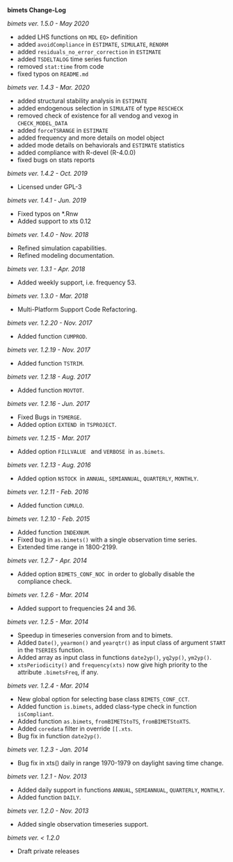 
**bimets Change-Log**

*bimets ver. 1.5.0 - May 2020*

* added LHS functions on `MDL` `EQ>` definition
* added `avoidCompliance` in `ESTIMATE`, `SIMULATE`, `RENORM`
* added `residuals_no_error_correction` in `ESTIMATE`
* added `TSDELTALOG` time series function
* removed `stat:time` from code
* fixed typos on `README.md`


*bimets ver. 1.4.3 - Mar. 2020*

* added structural stability analysis in `ESTIMATE`
* added endogenous selection in `SIMULATE` of type `RESCHECK`
* removed check of existence for all vendog and vexog in `CHECK_MODEL_DATA`
* added `forceTSRANGE` in `ESTIMATE`
* added frequency and more details on model object
* added mode details on behaviorals and `ESTIMATE` statistics
* added compliance with R-devel (R-4.0.0)
* fixed bugs on stats reports

*bimets ver. 1.4.2 - Oct. 2019*

* Licensed under GPL-3


*bimets ver. 1.4.1 - Jun. 2019*

* Fixed typos on *.Rnw
* Added support to xts 0.12


*bimets ver. 1.4.0 - Nov. 2018*

* Refined simulation capabilities.
* Refined modeling documentation.


*bimets ver. 1.3.1 - Apr. 2018*

* Added weekly support, i.e. frequency 53.


*bimets ver. 1.3.0 - Mar. 2018*

* Multi-Platform Support Code Refactoring.


*bimets ver. 1.2.20 - Nov. 2017*

* Added function `CUMPROD`.


*bimets ver. 1.2.19 - Nov. 2017*

* Added function `TSTRIM`.


*bimets ver. 1.2.18 - Aug. 2017*

* Added function `MOVTOT`.


*bimets ver. 1.2.16 - Jun. 2017*

* Fixed Bugs in `TSMERGE`.
* Added option `EXTEND `in `TSPROJECT`.


*bimets ver. 1.2.15 - Mar. 2017*

* Added option `FILLVALUE ` and `VERBOSE `in `as.bimets`.


*bimets ver. 1.2.13 - Aug. 2016*

* Added option `NSTOCK `in `ANNUAL`, `SEMIANNUAL`, `QUARTERLY`, `MONTHLY`.


*bimets ver. 1.2.11 - Feb. 2016*

* Added function `CUMULO`.


*bimets ver. 1.2.10 - Feb. 2015*

* Added function `INDEXNUM`.
* Fixed bug in `as.bimets()` with a single observation time series.
* Extended time range in 1800-2199.


*bimets ver. 1.2.7 - Apr. 2014*

* Added option `BIMETS_CONF_NOC `in order to globally disable the compliance check.


*bimets ver. 1.2.6 - Mar. 2014*

* Added support to frequencies 24 and 36.


*bimets ver. 1.2.5 - Mar. 2014*

* Speedup in timeseries conversion from and to bimets.
* Added `Date()`, `yearmon()` and `yearqtr()` as input class of argument `START` in the `TSERIES` function.
* Added array as input class in functions `date2yp()`, `yq2yp()`, `ym2yp()`.
* `xtsPeriodicity()` and `frequency(xts)` now give high priority to the attribute `.bimetsFreq`, if any.


*bimets ver. 1.2.4 - Mar. 2014*

* New global option for selecting base class `BIMETS_CONF_CCT`.
* Added function `is.bimets`, added class-type check in function `isCompliant`.
* Added function `as.bimets`, `fromBIMETStoTS`, `fromBIMETStoXTS`.
* Added `coredata` filter in override `[[.xts`.
* Bug fix in function `date2yp()`.


*bimets ver. 1.2.3 - Jan. 2014*

* Bug fix in xts() daily in range 1970-1979 on daylight saving time change.


*bimets ver. 1.2.1 - Nov. 2013*

* Added daily support in functions `ANNUAL`, `SEMIANNUAL`, `QUARTERLY`, `MONTHLY`.
* Added function `DAILY`.


*bimets ver. 1.2.0 - Nov. 2013*

* Added single observation timeseries support.


*bimets ver. < 1.2.0*

* Draft private releases
